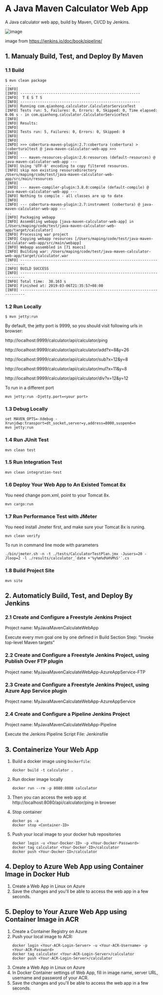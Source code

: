 # A Java Maven Calculator Web App
A Java calculator web app, build by Maven, CI/CD by Jenkins.

![image](https://github.com/maping/java-maven-calculator-web-app/raw/master/realworld-pipeline-flow.png)

image from https://jenkins.io/doc/book/pipeline/

## 1. Manualy Build, Test, and Deploy By Maven

### 1.1 Build
```console
$ mvn clean package
...
[INFO] 
[INFO] -------------------------------------------------------
[INFO]  T E S T S
[INFO] -------------------------------------------------------
[INFO] Running com.qianhong.calculator.CalculatorServiceTest
[INFO] Tests run: 5, Failures: 0, Errors: 0, Skipped: 0, Time elapsed: 0.06 s - in com.qianhong.calculator.CalculatorServiceTest
[INFO] 
[INFO] Results:
[INFO] 
[INFO] Tests run: 5, Failures: 0, Errors: 0, Skipped: 0
[INFO] 
[INFO] 
[INFO] >>> cobertura-maven-plugin:2.7:cobertura (cobertura) > [cobertura]test @ java-maven-calculator-web-app >>>
[INFO] 
[INFO] --- maven-resources-plugin:2.6:resources (default-resources) @ java-maven-calculator-web-app ---
[INFO] Using 'UTF-8' encoding to copy filtered resources.
[INFO] skip non existing resourceDirectory /Users/maping/code/test/java-maven-calculator-web-app/src/main/resources
[INFO] 
[INFO] --- maven-compiler-plugin:3.8.0:compile (default-compile) @ java-maven-calculator-web-app ---
[INFO] Nothing to compile - all classes are up to date
[INFO] 
[INFO] --- cobertura-maven-plugin:2.7:instrument (cobertura) @ java-maven-calculator-web-app ---
...
[INFO] Packaging webapp
[INFO] Assembling webapp [java-maven-calculator-web-app] in [/Users/maping/code/test/java-maven-calculator-web-app/target/calculator]
[INFO] Processing war project
[INFO] Copying webapp resources [/Users/maping/code/test/java-maven-calculator-web-app/src/main/webapp]
[INFO] Webapp assembled in [71 msecs]
[INFO] Building war: /Users/maping/code/test/java-maven-calculator-web-app/target/calculator.war
[INFO] ------------------------------------------------------------------------
[INFO] BUILD SUCCESS
[INFO] ------------------------------------------------------------------------
[INFO] Total time:  38.163 s
[INFO] Finished at: 2019-03-06T21:35:57+08:00
[INFO] ------------------------------------------------------------------------
```

### 1.2  Run Locally
```console
$ mvn jetty:run
```
By default, the jetty port is 9999, so you should visit following urls in browser:

http://localhost:9999/calculator/api/calculator/ping

http://localhost:9999/calculator/api/calculator/add?x=8&y=26

http://localhost:9999/calculator/api/calculator/sub?x=12&y=8

http://localhost:9999/calculator/api/calculator/mul?x=11&y=8

http://localhost:9999/calculator/api/calculator/div?x=12&y=12

To run in a different port
```shell
mvn jetty:run -Djetty.port=<your port>
```
### 1.3 Debug Locally
```shell
set MAVEN_OPTS=-Xdebug -Xrunjdwp:transport=dt_socket,server=y,address=8000,suspend=n
mvn jetty:run
```
### 1.4 Run JUnit Test
```shell
mvn clean test
```
### 1.5 Run Integration Test
```shell
mvn clean integration-test
```
### 1.6 Deploy Your Web App to An Existed Tomcat 8x
You need change pom.xml, point to your Tomcat 8x.
```shell
mvn cargo:run
```
### 1.7 Run Performance Test with JMeter
You need install Jmeter first, and make sure your Tomcat 8x is runing.
```shell
mvn clean verify
```
To run in command line mode with parameters
```shell
./bin/jmeter.sh -n -t ./tests/CalculatorTestPlan.jmx -Jusers=20 -Jloop=2 -l ./results/calculator_`date +'%y%m%d%H%M%S'`.cs
```
### 1.8 Build Project Site
```shell
mvn site
```
## 2. Automaticly Build, Test, and Deploy By Jenkins

### 2.1 Create and Configure a Freestyle Jenkins Project
Project name: MyJavaMavenCalculateWebApp

Execute every mvn goal one by one defined in Build Section Step: "Invoke top-level Maven targets"
### 2.2 Create and Configure a Freestyle Jenkins Project, using Publish Over FTP plugin
Project name: MyJavaMavenCalculateWebApp-AzureAppService-FTP
### 2.3 Create and Configure a Freestyle Jenkins Project, using Azure App Service plugin
Project name: MyJavaMavenCalculateWebApp-AzureAppService
### 2.4 Create and Configure a Pipeline Jenkins Project
Project name: MyJavaMavenCalculateWebApp-Pipeline

Execute the Jenkins Pipeline Script File: Jenkinsfile

## 3. Containerize Your Web App
1. Build a docker image using `Dockerfile`:
   ```
   docker build -t calculator .
   ```
2. Run docker image locally
   ```
   docker run --rm -p 8080:8080 calculator
   ```
3. Then you can access the web app at http://localhost:8080/api/calculator/ping in browser

4. Stop container
   ```
   docker ps -a
   docker stop <Container-ID>
   ```
5. Push your local image to your docker hub repositories
   ```
   docker login -u <Your-Docker-ID> -p <Your-Docker-Password>
   docker tag calculator <Your-Docker-ID>/calculator
   docker push <Your-Docker-ID>/calculator
   ```
## 4. Deploy to Azure Web App using Container Image in Docker Hub
1. Create a Web App in Linux on Azure
2. Save the changes and you'll be able to access the web app in a few seconds.

## 5. Deploy to Your Azure Web App using Container Image in ACR
1. Create a Container Registry on Azure
2. Push your local image to ACR:
   ```
   docker login <Your-ACR-Login-Server> -u <Your-ACR-Username> -p <Your-ACR-Password>
   docker tag calculator <Your-ACR-Login-Server>/calculator
   docker push <Your-ACR-Login-Server>/calculator
   ```
3. Create a Web App in Linux on Azure
4. In Docker Container settings of Web App, fill in image name, server URL, username and password of your ACR.
5. Save the changes and you'll be able to access the web app in a few seconds.
